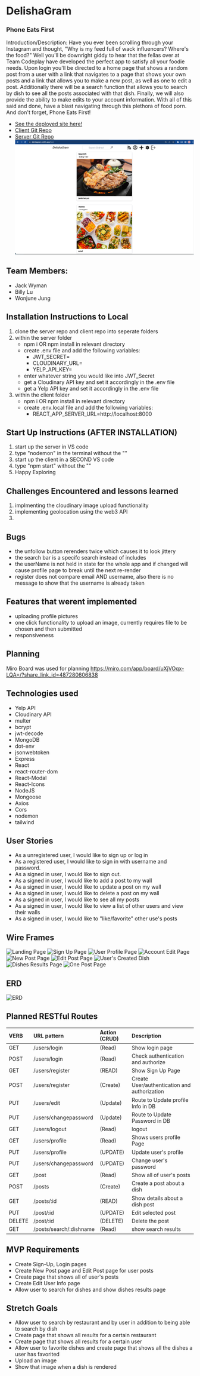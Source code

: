 # DelishaGram
### Phone Eats First
Introduction/Description:
Have you ever been scrolling through your Instagram and thought, "Why is my feed full of wack influencers? Where's the food?" Well you'll be downright giddy to hear that the fellas over at Team Codeplay have developed the perfect app to satisfy all your foodie needs. Upon login you'll be directed to a home page that shows a random post from a user with a link that navigates to a page that shows your own posts and a link that allows you to make a new post, as well as one to edit a post. Additionally there will be a search function that allows you to search by dish to see all the posts associated with that dish. Finally, we will also provide the ability to make edits to your account information. With all of this said and done, have a blast navigating through this plethora of food porn. And don't forget, Phone Eats First!


- [See the deployed site here!](https://delishagram.netlify.app/)
- [Client Git Repo](https://github.com/j-onederful/DelishaGram-client)
- [Server Git Repo](https://github.com/j-onederful/DelishaGram-server)
![Landing Page](./Planning/appScreenshot.png)

## Team Members:
- Jack Wyman
- Billy Lu
- Wonjune Jung

## Installation Instructions to Local
1. clone the server repo and client repo into seperate folders
2. within the server folder
    - npm i OR npm install in relevant directory
    - create .env file and add the following variables:
        - JWT_SECRET=
        - CLOUDINARY_URL=
        - YELP_API_KEY=
    - enter whatever string you would like into JWT_Secret
    - get a Cloudinary API key and set it accordingly in the .env file
    - get a Yelp API key and set it accordingly in the .env file
3. within the client folder
    - npm i OR npm install in relevant directory
    - create .env.local file and add the following variables:
        - REACT_APP_SERVER_URL=http://localhost:8000

## Start Up Instructions (AFTER INSTALLATION)
1. start up the server in VS code
2. type "nodemon" in the terminal without the ""
3. start up the client in a SECOND VS code
4. type "npm start" without the ""
5. Happy Exploring

## Challenges Encountered and lessons learned
1. implmenting the cloudinary image upload functionality
2. implementing geolocation using the web3 API
3. 

## Bugs
- the unfollow button rerenders twice which causes it to look jittery
- the search bar is a specifc search instead of includes
- the userName is not held in state for the whole app and if changed will cause profile page to break until the next re-render
- register does not compare email AND username, also there is no message to show that the username is already taken

## Features that werent implemented
- uploading profile pictures
- one click functionality to upload an image, currently requires file to be chosen and then submitted
- responsiveness

## Planning
Miro Board was used for planning
https://miro.com/app/board/uXjVOqx-LQA=/?share_link_id=487280606838

## Technologies used
- Yelp API
- Cloudinary API
- multer
- bcrypt
- jwt-decode
- MongoDB
- dot-env
- jsonwebtoken
- Express
- React
- react-router-dom
- React-Modal
- React-Icons
- NodeJS
- Mongoose
- Axios
- Cors
- nodemon
- tailwind

## User Stories
- As a unregistered user, I would like to sign up or log in
- As a registered user, I would like to sign in with username and password.
- As a signed in user, I would like to sign out.
- As a signed in user, I would like to add a post to my wall
- As a signed in user, I would like to update a post on my wall
- As a signed in user, I would like to delete a post on my wall
- As a signed in user, I would like to see all my posts
- As a signed in user, I would like to view a list of other users and view their walls
- As a signed in user, I would like to "like/favorite" other use's posts

## Wire Frames
![Landing Page](./Planning/LandingPage.JPG)
![Sign Up Page](./Planning/SignUpPage.JPG)
![User Profile Page](./Planning/UserProfilePage.JPG)
![Account Edit Page](./Planning/AccountEditPage.JPG)
![New Post Page](./Planning/NewPostPage.JPG)
![Edit Post Page](./Planning/EditPostPage.JPG)
![User's Created Dish](./Planning/UsersCreatedDish.JPG)
![Dishes Results Page](./Planning/DishesResultsPage.JPG)
![One Post Page](./Planning/OnePostPage.JPG)

## ERD
![ERD](./Planning/ERD.png)

## Planned RESTful Routes
| VERB | URL pattern | Action \(CRUD\) | Description |
| :--- | :--- | :--- | :--- |
| GET | /users/login|\(Read\) | Show login page |
| POST | /users/login|\(Read\) | Check authentication and authorize |
| GET | /users/register |\(READ\) | Show Sign Up Page |
| POST | /users/register |\(Create\) | Create User/authentication and authorization |
| PUT | /users/edit |\(Update\) | Route to Update profile Info in DB |
| PUT | /users/changepassword |\(Update\) | Route to Update Password in DB |
| GET | /users/logout |\(Read\) | logout |
| GET | /users/profile |\(Read\) | Shows users profile Page |
| PUT | /users/profile |\(UPDATE\) | Update user's profile |
| PUT | /users/changepassword |\(UPDATE\) | Change user's password |
| GET | /post |\(Read\) | Show all of user's posts|
| POST | /posts |\(Create\) | Create a post about a dish |
| GET | /posts/:id |\(READ\) | Show details about a dish post|
| PUT | /post/:id |\(UPDATE\) | Edit selected post|
| DELETE | /post/:id |\(DELETE\) | Delete the post |
| GET | /posts/search/:dishname |\(Read\) | show search results |


## MVP Requirements
- Create Sign-Up, Login pages
- Create New Post page and Edit Post page for user posts
- Create page that shows all of user's posts 
- Create Edit User Info page
- Allow user to search for dishes and show dishes results page

## Stretch Goals
- Allow user to search by restaurant and by user in addition to being able to search by dish
- Create page that shows all results for a certain restaurant
- Create page that shows all results for a certain user
- Allow user to favorite dishes and create page that shows all the dishes a user has favorited
- Upload an image
- Show that image when a dish is rendered
